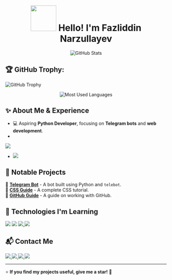 <h1 align="center"> 
  <img src="https://media2.giphy.com/media/v1.Y2lkPTc5MGI3NjExZzJmdHhrOGd2OTBwbjZuZnozMWI2a2x4YnU3eXo4eXV4aTlnMTI3cyZlcD12MV9pbnRlcm5hbF9naWZfYnlfaWQmY3Q9Zw/l49JZ5bhhgPrr3GGQ/giphy.gif" width = 80px>  
  Hello! I'm Fazliddin Narzullayev
</h1>


<p align="center">
  <img src="https://github-readme-stats.vercel.app/api?username=Fazli171&show_icons=true&theme=radical&cache_seconds=10" alt="GitHub Stats">
</p>


## 🏆 GitHub Trophy:
![GitHub Trophy](https://github-profile-trophy.vercel.app/?username=Fazli171&theme=onedark)
<p align="center">
  <img src="https://github-readme-stats.vercel.app/api/top-langs/?username=Fazli171&layout=compact&theme=radical&cache_seconds=1800" alt="Most Used Languages">
</p>


## ✨ About Me & Experience

- 💻 Aspiring **Python Developer**, focusing on **Telegram bots** and **web development**.  
- <a href="https://ba.uz/" target="_blank">
 <img src="https://img.shields.io/badge/Bobur%20Alikhanov%20Tech%20Academy-0073e6?style=for-the-badge&logo=google-scholar&logoColor=white" />
</a>
  

- <img src="https://img.shields.io/badge/Python%20Full--Stack%20Developer-3776AB?style=for-the-badge&logo=python&logoColor=white" />

## 🚀 Notable Projects

🔹 **[Telegram Bot](https://github.com/Fazli171/number_system/blob/master/telebot2.py)** - A bot built using Python and `telebot`.  
🔹 **[CSS Guide](https://www.w3schools.com/css/css_intro.asp)** - A complete CSS tutorial.  
🔹 **[GitHub Guide](https://github.com/Fazli171/github-guide)** - A guide on working with GitHub.  

## 📌 Technologies I'm Learning 
<p>
  <img src="https://img.shields.io/badge/Python-3776AB?style=for-the-badge&logo=python&logoColor=white" />
  <img src="https://img.shields.io/badge/Django-092E20?style=for-the-badge&logo=django&logoColor=white" />
  <a href="https://www.w3.org/html/" target="_blank">
    <img src="https://img.shields.io/badge/HTML5-E34F26?style=for-the-badge&logo=html5&logoColor=white" />
</a>

  <img src="https://img.shields.io/badge/CSS3-1572B6?style=for-the-badge&logo=css3&logoColor=white" />
  <a href="https://github.com/Fazli171">
    <img src="https://img.shields.io/badge/GitHub-181717?style=for-the-badge&logo=github&logoColor=white" alt="">
  </a>
</p>

## 📬 Contact Me  

<a href="mailto:matem3599798@gmail.com" target="_blank">
    <img src="https://img.shields.io/badge/Gmail-EA4335?style=for-the-badge&logo=gmail&logoColor=white" />
</a>

<a href="https://t.me/PYTHON_171" target="_blank">
  <img src="https://img.shields.io/badge/Telegram-2CA5E0?style=for-the-badge&logo=telegram&logoColor=white" />
</a>
<a href="mailto:fazli_1998@email.com" target="_blank">
    <img src="https://img.shields.io/badge/Email-1D4D99?style=for-the-badge&logo=gmail&logoColor=white" />
</a>

<a href="https://www.instagram.com/fazli_1098" target="_blank">
  <img src="https://img.shields.io/badge/Instagram-E4405F?style=for-the-badge&logo=instagram&logoColor=white" />
</a>

---

⭐ **If you find my projects useful, give me a star!** 🚀
